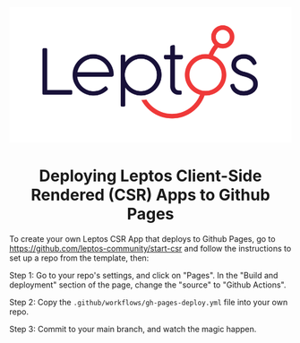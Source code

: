 <picture>
    <source srcset="https://raw.githubusercontent.com/leptos-rs/leptos/main/docs/logos/Leptos_logo_Solid_White.svg" media="(prefers-color-scheme: dark)">
    <img src="https://raw.githubusercontent.com/leptos-rs/leptos/main/docs/logos/Leptos_logo_RGB.svg" alt="Leptos Logo">
</picture>

<div align="center">

# Deploying Leptos Client-Side Rendered (CSR) Apps to Github Pages

</div>

To create your own Leptos CSR App that deploys to Github Pages, go to https://github.com/leptos-community/start-csr and follow the instructions to set up a repo from the template, then:

Step 1: Go to your repo's settings, and click on "Pages". In the "Build and deployment" section of the page, change the "source" to "Github Actions".

Step 2: Copy the `.github/workflows/gh-pages-deploy.yml` file into your own repo.

Step 3: Commit to your main branch, and watch the magic happen.
